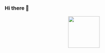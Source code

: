 ### Hi there 👋
<div id="header" align="center">
  <img src="https://media0.giphy.com/media/Tg0n4wTsPfypGVvaUQ/giphy.gif?cid=ecf05e47rdzmi59brl20uei9srhhk77nk60tvy2if95jimxz&rid=giphy.gif&ct=g" width="100"/>
</div>
<!--
**Goodpurpp/Goodpurpp** is a ✨ _special_ ✨ repository because its `README.md` (this file) appears on your GitHub profile.

Here are some ideas to get you started:

- 🔭 I’m currently working on ...
- 🌱 I’m currently learning ...
- 👯 I’m looking to collaborate on ...
- 🤔 I’m looking for help with ...
- 💬 Ask me about ...
- 📫 How to reach me: ...
- 😄 Pronouns: ...
- ⚡ Fun fact: ...
-->
